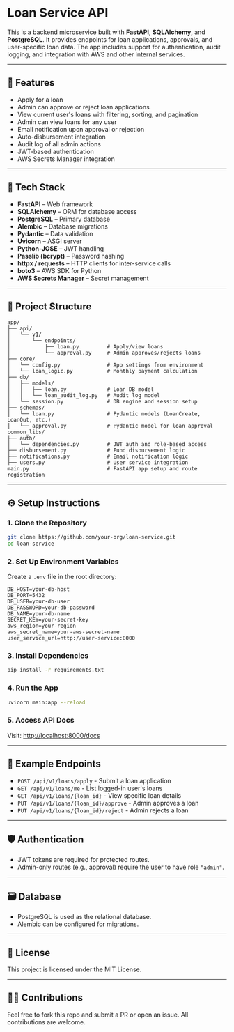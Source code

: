 # Loan Service API

This is a backend microservice built with **FastAPI**, **SQLAlchemy**, and **PostgreSQL**. It provides endpoints for loan applications, approvals, and user-specific loan data. The app includes support for authentication, audit logging, and integration with AWS and other internal services.

---

## 🚀 Features

* Apply for a loan
* Admin can approve or reject loan applications
* View current user's loans with filtering, sorting, and pagination
* Admin can view loans for any user
* Email notification upon approval or rejection
* Auto-disbursement integration
* Audit log of all admin actions
* JWT-based authentication
* AWS Secrets Manager integration

---

## 🧱 Tech Stack

* **FastAPI** – Web framework
* **SQLAlchemy** – ORM for database access
* **PostgreSQL** – Primary database
* **Alembic** – Database migrations
* **Pydantic** – Data validation
* **Uvicorn** – ASGI server
* **Python-JOSE** – JWT handling
* **Passlib (bcrypt)** – Password hashing
* **httpx / requests** – HTTP clients for inter-service calls
* **boto3** – AWS SDK for Python
* **AWS Secrets Manager** – Secret management

---

## 📁 Project Structure

```
app/
├── api/
│   └── v1/
│       └── endpoints/
│           ├── loan.py         # Apply/view loans
│           └── approval.py     # Admin approves/rejects loans
├── core/
│   └── config.py               # App settings from environment
│   └── loan_logic.py           # Monthly payment calculation
├── db/
│   ├── models/
│   │   ├── loan.py             # Loan DB model
│   │   └── loan_audit_log.py   # Audit log model
│   └── session.py              # DB engine and session setup
├── schemas/
│   └── loan.py                 # Pydantic models (LoanCreate, LoanOut, etc.)
│   └── approval.py             # Pydantic model for loan approval
common_libs/
├── auth/
│   └── dependencies.py         # JWT auth and role-based access
├── disbursement.py             # Fund disbursement logic
├── notifications.py            # Email notification logic
├── users.py                    # User service integration
main.py                         # FastAPI app setup and route registration
```

---

## ⚙️ Setup Instructions

### 1. Clone the Repository

```bash
git clone https://github.com/your-org/loan-service.git
cd loan-service
```

### 2. Set Up Environment Variables

Create a `.env` file in the root directory:

```env
DB_HOST=your-db-host
DB_PORT=5432
DB_USER=your-db-user
DB_PASSWORD=your-db-password
DB_NAME=your-db-name
SECRET_KEY=your-secret-key
aws_region=your-region
aws_secret_name=your-aws-secret-name
user_service_url=http://user-service:8000
```

### 3. Install Dependencies

```bash
pip install -r requirements.txt
```

### 4. Run the App

```bash
uvicorn main:app --reload
```

### 5. Access API Docs

Visit: [http://localhost:8000/docs](http://localhost:8000/docs)

---

## 📌 Example Endpoints

* `POST /api/v1/loans/apply` - Submit a loan application
* `GET /api/v1/loans/me` - List logged-in user's loans
* `GET /api/v1/loans/{loan_id}` - View specific loan details
* `PUT /api/v1/loans/{loan_id}/approve` - Admin approves a loan
* `PUT /api/v1/loans/{loan_id}/reject` - Admin rejects a loan

---

## 🛡 Authentication

* JWT tokens are required for protected routes.
* Admin-only routes (e.g., approval) require the user to have role `"admin"`.

---

## 🗃 Database

* PostgreSQL is used as the relational database.
* Alembic can be configured for migrations.

---

## 📜 License

This project is licensed under the MIT License.

---

## 🙋‍♂️ Contributions

Feel free to fork this repo and submit a PR or open an issue. All contributions are welcome.
